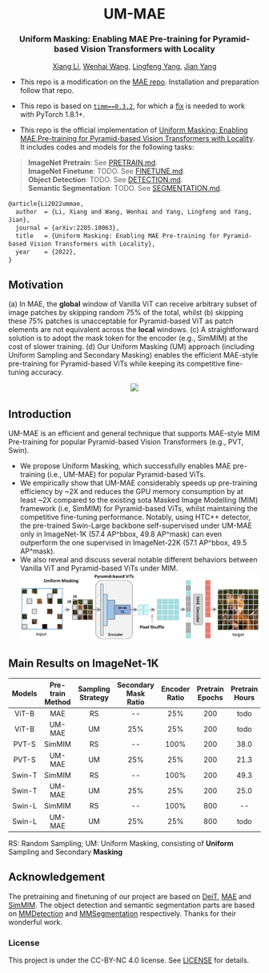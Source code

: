 <div align="center">
<h1>UM-MAE</h1>
<h3>Uniform Masking: Enabling MAE Pre-training for Pyramid-based Vision Transformers with Locality</h3>

[Xiang Li](https://scholar.google.com/citations?user=oamjJdYAAAAJ&hl=zh-CN), [Wenhai Wang](https://scholar.google.com/citations?user=WM0OglcAAAAJ&hl=zh-CN), [Lingfeng Yang](https://scholar.google.com/citations?user=RLhH0jwAAAAJ&hl=zh-CN), [Jian Yang](https://scholar.google.com/citations?user=6CIDtZQAAAAJ&hl=zh-CN)

</div>

* This repo is a modification on the [MAE repo](https://github.com/facebookresearch/mae). Installation and preparation follow that repo.

* This repo is based on [`timm==0.3.2`](https://github.com/rwightman/pytorch-image-models), for which a [fix](https://github.com/rwightman/pytorch-image-models/issues/420#issuecomment-776459842) is needed to work with PyTorch 1.8.1+.

* This repo is the official implementation of [Uniform Masking: Enabling MAE Pre-training for Pyramid-based Vision Transformers with Locality](https://arxiv.org/pdf/2205.10063.pdf). It includes codes and models for the following tasks:
> **ImageNet Pretrain**: See [PRETRAIN.md](PRETRAIN.md).\
> **ImageNet Finetune**: TODO. See [FINETUNE.md](FINETUNE.md).\
> **Object Detection**: TODO. See [DETECTION.md](DET/DETECTION.md).\
> **Semantic Segmentation**: TODO. See [SEGMENTATION.md](SEG/SEGMENTATION.md).

```
@article{Li2022ummae,
  author  = {Li, Xiang and Wang, Wenhai and Yang, Lingfeng and Yang, Jian},
  journal = {arXiv:2205.10063},
  title   = {Uniform Masking: Enabling MAE Pre-training for Pyramid-based Vision Transformers with Locality},
  year    = {2022},
}
```

## Motivation
(a) In MAE, the **global** window of Vanilla ViT can receive arbitrary subset of image patches by skipping random 75% of the total, whilst (b) skipping these 75% patches is unacceptable for Pyramid-based ViT as patch elements are not equivalent across the **local** windows. (c) A straightforward solution is to adopt the mask token for the encoder (e.g., SimMIM) at the cost of slower training. (d) Our Uniform Masking (UM) approach (including Uniform Sampling and Secondary Masking) enables the efficient MAE-style pre-training for Pyramid-based ViTs while keeping its competitive fine-tuning accuracy.
<p align="center">
  <img src="https://github.com/implus/UM-MAE/blob/main/figs/pipeline_cropped.png" width="640">
</p>

## Introduction
UM-MAE is an efficient and general technique that supports MAE-style MIM Pre-training for popular Pyramid-based Vision Transformers (e.g., PVT, Swin).
* We propose Uniform Masking, which successfully enables MAE pre-training (i.e., UM-MAE) for popular Pyramid-based ViTs.  
* We empirically show that UM-MAE considerably speeds up pre-training efficiency by ~2X and reduces the GPU memory consumption by at least ~2X compared to the existing sota Masked Image Modelling (MIM) framework (i.e, SimMIM) for Pyramid-based ViTs, whilst maintaining the competitive fine-tuning performance. Notably, using HTC++ detector, the pre-trained Swin-Large backbone self-supervised under UM-MAE only in ImageNet-1K (57.4 AP^bbox, 49.8 AP^mask) can even outperform the one supervised in ImageNet-22K (57.1 AP^bbox, 49.5 AP^mask).
* We also reveal and discuss several notable different behaviors between Vanilla ViT and Pyramid-based ViTs under MIM.
![tenser](figs/detail_pipeline_cropped.png)

## Main Results on ImageNet-1K
| Models  | Pre-train Method| Sampling Strategy | Secondary Mask Ratio | Encoder Ratio | Pretrain Epochs | Pretrain Hours | FT acc@1(%) | FT weights |
| :---:   | :---: | :---: | :---: | :---: | :---: | :---: | :---: | :---: |
| ViT-B   | MAE          | RS | --  | 25%  | 200 | todo | 82.88 | weight |
| ViT-B   | UM-MAE       | UM | 25% | 25%  | 200 | todo | 82.88 | weight |
| PVT-S   | SimMIM       | RS | --  | 100% | 200 | 38.0 | 79.28 | weight |
| PVT-S   | UM-MAE       | UM | 25% | 25%  | 200 | 21.3 | 79.31 | weight |
| Swin-T  | SimMIM       | RS | --  | 100% | 200 | 49.3 | 82.20 | weight |
| Swin-T  | UM-MAE       | UM | 25% | 25%  | 200 | 25.0 | 82.04 | weight |
| Swin-L  | SimMIM       | RS | --  | 100% | 800 | --   | 85.4  | [link](https://github.com/microsoft/SimMIM) |
| Swin-L  | UM-MAE       | UM | 25% | 25%  | 800 | todo | 85.3  | weight |

RS: Random Sampling; UM: Uniform Masking, consisting of **Uniform** Sampling and Secondary **Masking**

## Acknowledgement
The pretraining and finetuning of our project are based on [DeiT](https://github.com/facebookresearch/deit), [MAE](https://github.com/facebookresearch/mae) and [SimMIM](https://github.com/microsoft/SimMIM). The object detection and semantic segmentation parts are based on [MMDetection](https://github.com/open-mmlab/mmdetection) and [MMSegmentation](https://github.com/open-mmlab/mmsegmentation) respectively. Thanks for their wonderful work.


### License
This project is under the CC-BY-NC 4.0 license. See [LICENSE](LICENSE) for details.